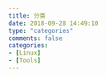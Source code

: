 ```yaml
---
title: 分类 
date: 2018-09-28 14:49:10
type: "categories"
comments: false
categories:
- [Linux]
- [Tools]
---
```


